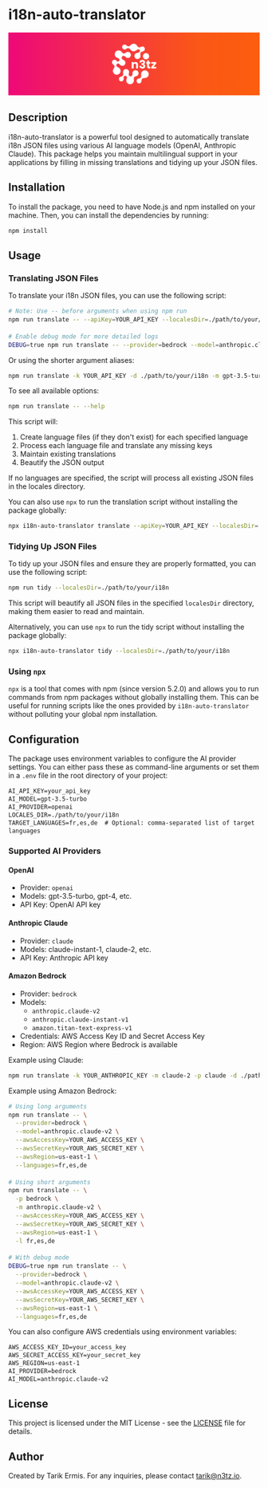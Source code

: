 # i18n-auto-translator
![i18n-auto-translator](banner.png)

## Description

i18n-auto-translator is a powerful tool designed to automatically translate i18n JSON files using various AI language models (OpenAI, Anthropic Claude). This package helps you maintain multilingual support in your applications by filling in missing translations and tidying up your JSON files.

## Installation

To install the package, you need to have Node.js and npm installed on your machine. Then, you can install the dependencies by running:

```sh
npm install
```

## Usage

### Translating JSON Files

To translate your i18n JSON files, you can use the following script:

```sh
# Note: Use -- before arguments when using npm run
npm run translate -- --apiKey=YOUR_API_KEY --localesDir=./path/to/your/i18n --model=gpt-3.5-turbo --provider=openai --languages=fr,es,de

# Enable debug mode for more detailed logs
DEBUG=true npm run translate -- --provider=bedrock --model=anthropic.claude-v2 --languages=fr,es,de
```

Or using the shorter argument aliases:

```sh
npm run translate -k YOUR_API_KEY -d ./path/to/your/i18n -m gpt-3.5-turbo -p openai -l fr,es,de
```

To see all available options:
```sh
npm run translate -- --help
```

This script will:
1. Create language files (if they don't exist) for each specified language
2. Process each language file and translate any missing keys
3. Maintain existing translations
4. Beautify the JSON output

If no languages are specified, the script will process all existing JSON files in the locales directory.

You can also use `npx` to run the translation script without installing the package globally:

```sh
npx i18n-auto-translator translate --apiKey=YOUR_API_KEY --localesDir=./path/to/your/i18n --model=gpt-3.5-turbo --provider=openai --languages=fr,es,de
```

### Tidying Up JSON Files

To tidy up your JSON files and ensure they are properly formatted, you can use the following script:

```sh
npm run tidy --localesDir=./path/to/your/i18n
```

This script will beautify all JSON files in the specified `localesDir` directory, making them easier to read and maintain.

Alternatively, you can use `npx` to run the tidy script without installing the package globally:

```sh
npx i18n-auto-translator tidy --localesDir=./path/to/your/i18n
```

### Using `npx`

`npx` is a tool that comes with npm (since version 5.2.0) and allows you to run commands from npm packages without globally installing them. This can be useful for running scripts like the ones provided by `i18n-auto-translator` without polluting your global npm installation.

## Configuration

The package uses environment variables to configure the AI provider settings. You can either pass these as command-line arguments or set them in a `.env` file in the root directory of your project:

```
AI_API_KEY=your_api_key
AI_MODEL=gpt-3.5-turbo
AI_PROVIDER=openai
LOCALES_DIR=./path/to/your/i18n
TARGET_LANGUAGES=fr,es,de  # Optional: comma-separated list of target languages
```

### Supported AI Providers

#### OpenAI
- Provider: `openai`
- Models: gpt-3.5-turbo, gpt-4, etc.
- API Key: OpenAI API key

#### Anthropic Claude
- Provider: `claude`
- Models: claude-instant-1, claude-2, etc.
- API Key: Anthropic API key

#### Amazon Bedrock
- Provider: `bedrock`
- Models: 
  - `anthropic.claude-v2`
  - `anthropic.claude-instant-v1`
  - `amazon.titan-text-express-v1`
- Credentials: AWS Access Key ID and Secret Access Key
- Region: AWS Region where Bedrock is available

Example using Claude:
```sh
npm run translate -k YOUR_ANTHROPIC_KEY -m claude-2 -p claude -d ./path/to/your/i18n -l fr,es,de
```

Example using Amazon Bedrock:
```sh
# Using long arguments
npm run translate -- \
  --provider=bedrock \
  --model=anthropic.claude-v2 \
  --awsAccessKey=YOUR_AWS_ACCESS_KEY \
  --awsSecretKey=YOUR_AWS_SECRET_KEY \
  --awsRegion=us-east-1 \
  --languages=fr,es,de

# Using short arguments
npm run translate -- \
  -p bedrock \
  -m anthropic.claude-v2 \
  --awsAccessKey=YOUR_AWS_ACCESS_KEY \
  --awsSecretKey=YOUR_AWS_SECRET_KEY \
  --awsRegion=us-east-1 \
  -l fr,es,de

# With debug mode
DEBUG=true npm run translate -- \
  --provider=bedrock \
  --model=anthropic.claude-v2 \
  --awsAccessKey=YOUR_AWS_ACCESS_KEY \
  --awsSecretKey=YOUR_AWS_SECRET_KEY \
  --awsRegion=us-east-1 \
  --languages=fr,es,de
```

You can also configure AWS credentials using environment variables:
```
AWS_ACCESS_KEY_ID=your_access_key
AWS_SECRET_ACCESS_KEY=your_secret_key
AWS_REGION=us-east-1
AI_PROVIDER=bedrock
AI_MODEL=anthropic.claude-v2
```

## License

This project is licensed under the MIT License - see the [LICENSE](LICENSE) file for details.

## Author

Created by Tarik Ermis. For any inquiries, please contact [tarik@n3tz.io](mailto:tarik@n3tz.io).
